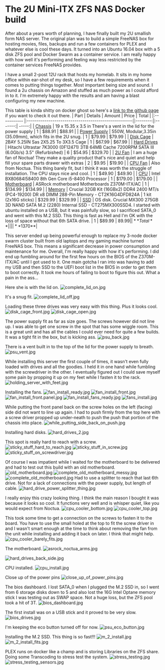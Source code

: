 # The 2U Mini-ITX ZFS NAS Docker build

After about a years worth of planning, I have finally built my 2U smallish form NAS server.  The original plan was to build a simple FreeNAS box for hosting movies, files, backups and run a few containers for PLEX and whatever else is cool these days.  It turned into an Ubuntu 16.04 box with a 5 disk ZFS pool and Docker Swarm as a container service.  I am really happy with how well it's performing and feeling way less restricted by the container services FreeNAS provides.

I have a small 2-post 12U rack that hosts my homelab.  It sits in my home office within ear-shot of my desk, so I have a few requirements when it comes to putting things together.  Most important being size and sound.  I found a 2u chassis on Amazon and stuffed as much power as I could afford in to it.  I'm extremely happy with the results and am having a blast configuring my new machine.


This table is kinda shitty on docker ghost so here's a [link to the github page](https://github.com/jahrik/home_lab/blob/master/ghost/stories/2u_mini_itx_zfs_nas_docker_build.md) if you want to check it out there.
| Part        |                       Details                         |  Amount  |  Price  | Total |
|:----------- |:-----------------------------------------------------:|:--------:|:-------:| -----:|
| [Chassis](https://www.amazon.com/gp/product/B00A7NBO6E/ref=oh_aui_detailpage_o00_s00?ie=UTF8&psc=1) | 19 x 15.35 x 3.5 in There's a vent in the lid for the power supply | 1 | $88.91 | $88.91 |
| [Power Supply](https://www.amazon.com/gp/product/B01LWTS2UL/ref=oh_aui_detailpage_o05_s00?ie=UTF8&psc=1) | 550W, Modular,3.35in (35.09mm), which fits in the 2U snug. | 1 | $79.99 | $79.99 |
| [Disk Cage](https://www.amazon.com/gp/product/B004IMKTUW/ref=oh_aui_detailpage_o07_s01?ie=UTF8&psc=1) | 2BAY 5.25IN Sas 2X5.25 To 3X3.5 Cage | 1 | $67.99 | $67.99 |
| [Hard Drives](https://www.amazon.com/gp/product/B075G1N6MH/ref=oh_aui_detailpage_o06_s00?ie=UTF8&psc=1) | Hitachi Ultrastar 7K3000 (0F12471) 3TB 64MB Cache 7200RPM SATA III (6.0Gb/s) 3.5" (Refurbished) | 6 | $54.95 | $329.70 |
| [2U Fan](https://www.amazon.com/gp/product/B00KF7MVI2/ref=oh_aui_detailpage_o03_s00?ie=UTF8&psc=1) | I am a huge fan of Noctua!  They make a quality product that's nice and quiet and help fill your spare parts drawer with extras | 2 | $9.95 | $19.90 |
| [CPU Fan](https://www.amazon.com/gp/product/B075SF5QQ8/ref=oh_aui_detailpage_o02_s01?ie=UTF8&psc=1) | Also from Noctua.  This thing barely fit, but I think it was worth the struggle of installation.  The CPU stays nice and cool. | 1 | $49.90 | $49.90 |
| [CPU](https://www.amazon.com/gp/product/B0759FGJ3Q/ref=od_aui_detailpages00?ie=UTF8&psc=1) | Intel BX80684I58400 8th Gen Core i5-8400 Processor | 1 | $179.00 | $179.00 |
| [Motherboard](https://www.amazon.com/gp/product/B07638L88W/ref=od_aui_detailpages01?ie=UTF8&psc=1) | ASRock motherboard Motherboards Z370M-ITX/AC | 1 | $134.99 | $134.99 |
| [Memory](https://www.amazon.com/gp/product/B019FRCQAK/ref=oh_aui_detailpage_o01_s00?ie=UTF8&psc=1) | Crucial 32GB Kit (16GBx2) DDR4 2400 MT/s (PC4-19200) DR x8 DIMM 288-Pin Memory - CT2K16G4DFD824A | 1 kit (2x16G sticks) | $329.99 | $329.99 |
| [SSD](https://www.amazon.com/gp/product/B01IAGSDJ0/ref=oh_aui_detailpage_o00_s00?ie=UTF8&psc=1) | OS disk. Crucial MX300 275GB 3D NAND SATA M.2 (2280) Internal SSD - CT275MX300SSD4.  I started with ubuntu installed on a USB, but it was painfully slow, so I sacrificed SATA_0 and went with this M.2 SSD.  This thing is fast as Hell and I'm OK with the loss of space without that 6th SATA drive. | 1 | $89.99 | $89.99 |
|**Total**||||**$1370**|

This server ended up being powerful enough to replace my 3-node docker swarm cluster built from old laptops and my gaming machine turned FreeNAS box.  This means a significant decrease in power consumption and maintenance for me.  Overall, I'm really happy with how it's performing.  I did end up fumbling around for the first few hours on the BIOS of the Z370M-ITX/AC until I got used to it.  One main gotcha I ran into was having to add my USB and then SSD to the UEFI boot list in the BIOS in order to get them to boot correctly.  It took me hours of failing to boot to figure this out.  What a pain in the ass...

Here she is with the lid on.
![complete_lid_on.jpg](https://github.com/jahrik/home_lab/blob/master/ghost/images/2u_shredder/complete_lid_on.jpg?raw=true)

It's a snug fit.
![complete_lid_off.jpg](https://github.com/jahrik/home_lab/blob/master/ghost/images/2u_shredder/complete_lid_off.jpg?raw=true)

Loading these three drives was very easy with this thing.  Plus it looks cool.
![disk_cage_front.jpg](https://github.com/jahrik/home_lab/blob/master/ghost/images/2u_shredder/disk_cage_front.jpg?raw=true)
![disk_cage_open.jpg](https://github.com/jahrik/home_lab/blob/master/ghost/images/2u_shredder/disk_cage_open.jpg?raw=true)

The power supply fit as far as size goes.  The screws however did not line up.  I was able to get one screw in the spot that has some wiggle room.  This is a great unit and has all the cables I could ever need for quite a few builds.  It was a tight fit in the box, but is kicking ass.
![psu_back.jpg](https://github.com/jahrik/home_lab/blob/master/ghost/images/2u_shredder/psu_back.jpg?raw=true)

There is a vent built in to the top of the lid for the power supply to breath.
![psu_vent.jpg](https://github.com/jahrik/home_lab/blob/master/ghost/images/2u_shredder/psu_vent.jpg?raw=true)

While installing this server the first couple of times, it wasn't even fully loaded with drives and all the goodies.  I held it in one hand while fumbling with the screwdriver in the other.  I eventually figured out I could save myself some pain by propping it up on my feet while I fasten it to the rack.
![holding_server_with_feet.jpg](https://github.com/jahrik/home_lab/blob/master/ghost/images/2u_shredder/holding_server_with_feet.jpg?raw=true)

Installing the fans.
![fan_install_ready.jpg](https://github.com/jahrik/home_lab/blob/master/ghost/images/2u_shredder/fan_install_ready.jpg?raw=true)
![fan_install_front.jpg](https://github.com/jahrik/home_lab/blob/master/ghost/images/2u_shredder/fan_install_front.jpg?raw=true)
![fan_install_front.panel.jpg](https://github.com/jahrik/home_lab/blob/master/ghost/images/2u_shredder/fan_install_front.panel.jpg?raw=true)
![fan_install_fans_ready.jpg](https://github.com/jahrik/home_lab/blob/master/ghost/images/2u_shredder/fan_install_fans_ready.jpg?raw=true)
![fans_install.jpg](https://github.com/jahrik/home_lab/blob/master/ghost/images/2u_shredder/fans_install.jpg?raw=true)

While putting the front panel back on the screw holes on the left (facing) side did not want to line up again.  I had to push firmly from the top here with a screw driver propped up under-neath to push the push that portion of the chassis into place.
![while_putting_side_back_on_push.jpg](https://github.com/jahrik/home_lab/blob/master/ghost/images/2u_shredder/while_putting_side_back_on_push.jpg?raw=true)

Installing hard disks.
![hard_drives_2.jpg](https://github.com/jahrik/home_lab/blob/master/ghost/images/2u_shredder/hard_drives_2.jpg?raw=true)

This spot is really hard to reach with a screw.
![sticky_stuff_hard_to_reach.jpg](https://github.com/jahrik/home_lab/blob/master/ghost/images/2u_shredder/sticky_stuff_hard_to_reach.jpg?raw=true)
![sticky_stuff_in_screw.jpg](https://github.com/jahrik/home_lab/blob/master/ghost/images/2u_shredder/sticky_stuff_in_screw.jpg?raw=true)
![sticky_stuff_on_screwdriver.jpg](https://github.com/jahrik/home_lab/blob/master/ghost/images/2u_shredder/sticky_stuff_on_screwdriver.jpg?raw=true)

Of course I was impatient while I waited for the motherboard to be delivered and had to test out this build with an old motherboard.
![old_motherboard.jpg](https://github.com/jahrik/home_lab/blob/master/ghost/images/2u_shredder/old_motherboard.jpg?raw=true)
![complete_old_motherboard_messy.jpg](https://github.com/jahrik/home_lab/blob/master/ghost/images/2u_shredder/complete_old_motherboard_messy.jpg?raw=true)
![complete_old_motherboard.jpg](https://github.com/jahrik/home_lab/blob/master/ghost/images/2u_shredder/complete_old_motherboard.jpg?raw=true)
Had to use a splitter to reach that last 6th drive.  Not for a lack of connections with the power supply, but length of cable.
![hard_drive_power_splitter_thing.jpg](https://github.com/jahrik/home_lab/blob/master/ghost/images/2u_shredder/hard_drive_power_splitter_thing.jpg?raw=true)

I really enjoy this crazy looking thing.  I think the main reason I bought it was because it looks so cool.  It functions very well and is whisper quiet, like you would expect from Noctua.
![cpu_cooler_bottom.jpg](https://github.com/jahrik/home_lab/blob/master/ghost/images/2u_shredder/cpu_cooler_bottom.jpg?raw=true)
![cpu_cooler_top.jpg](https://github.com/jahrik/home_lab/blob/master/ghost/images/2u_shredder/cpu_cooler_top.jpg?raw=true)

This took some time to get a connection on the screws to fasten it to the board.  You have to use the small holed at the top to fit the screw driver in and I wasn't smart enough at the time to think about removing the fan from the unit while installing and adding it back on later.  I think that might help.
![cpu_cooler_barely_fits.jpg](https://github.com/jahrik/home_lab/blob/master/ghost/images/2u_shredder/cpu_cooler_barely_fits.jpg?raw=true)

The motherboard.
![asrock_noctua_arms.jpg](https://github.com/jahrik/home_lab/blob/master/ghost/images/2u_shredder/asrock_noctua_arms.jpg?raw=true)

![hard_drives_back_side.jpg](https://github.com/jahrik/home_lab/blob/master/ghost/images/2u_shredder/hard_drives_back_side.jpg?raw=true)

CPU installed.
![cpu_install.jpg](https://github.com/jahrik/home_lab/blob/master/ghost/images/2u_shredder/cpu_install.jpg?raw=true)

Close up of the power pins
![close_up_of_power_pins.jpg](https://github.com/jahrik/home_lab/blob/master/ghost/images/2u_shredder/close_up_of_power_pins.jpg?raw=true)

The bios dashboard.  I lost SATA_0 when I plugged the M.2 SSD in, so I went from 6 storage disks down to 5 and also lost the 16G Intel Optane memory stick I was testing out as SWAP space.  Not a huge loss, but the ZFS pool took a hit of 3T.
![bios_dashboard.jpg](https://github.com/jahrik/home_lab/blob/master/ghost/images/2u_shredder/bios_dashboard.jpg?raw=true)

The first install was on a USB stick and it proved to be very slow.
![bios_drives.jpg](https://github.com/jahrik/home_lab/blob/master/ghost/images/2u_shredder/bios_drives.jpg?raw=true)

I'm keeping the eco button turned off for now.
![psu_eco_button.jpg](https://github.com/jahrik/home_lab/blob/master/ghost/images/2u_shredder/psu_eco_button.jpg?raw=true)

Installing the M.2 SSD.  This thing is so fast!!!
![m_2_install.jpg](https://github.com/jahrik/home_lab/blob/master/ghost/images/2u_shredder/m_2_install.jpg?raw=true)
![m_2_install_fits.jpg](https://github.com/jahrik/home_lab/blob/master/ghost/images/2u_shredder/m_2_install_fits.jpg?raw=true)

PLEX runs on docker like a champ and is storing Libraries on the ZFS share.  Doing some Transcoding to stress test the system.
![stress_testing.jpg](https://github.com/jahrik/home_lab/blob/master/ghost/images/2u_shredder/stress_testing.jpg?raw=true)
![stress_testing_sensors.jpg](https://github.com/jahrik/home_lab/blob/master/ghost/images/2u_shredder/stress_testing_sensors.jpg?raw=true)
